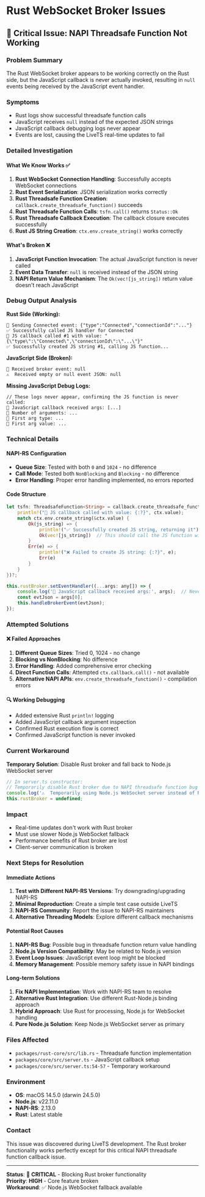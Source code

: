 # Rust WebSocket Broker Issues

## 🚨 Critical Issue: NAPI Threadsafe Function Not Working

### Problem Summary

The Rust WebSocket broker appears to be working correctly on the Rust side, but the JavaScript callback is never actually invoked, resulting in `null` events being received by the JavaScript event handler.

### Symptoms

- Rust logs show successful threadsafe function calls
- JavaScript receives `null` instead of the expected JSON strings
- JavaScript callback debugging logs never appear
- Events are lost, causing the LiveTS real-time updates to fail

### Detailed Investigation

#### What We Know Works ✅

1. **Rust WebSocket Connection Handling**: Successfully accepts WebSocket connections
2. **Rust Event Serialization**: JSON serialization works correctly
3. **Rust Threadsafe Function Creation**: `callback.create_threadsafe_function()` succeeds
4. **Rust Threadsafe Function Calls**: `tsfn.call()` returns `Status::Ok`
5. **Rust Threadsafe Callback Execution**: The callback closure executes successfully
6. **Rust JS String Creation**: `ctx.env.create_string()` works correctly

#### What's Broken ❌

1. **JavaScript Function Invocation**: The actual JavaScript function is never called
2. **Event Data Transfer**: `null` is received instead of the JSON string
3. **NAPI Return Value Mechanism**: The `Ok(vec![js_string])` return value doesn't reach JavaScript

### Debug Output Analysis

**Rust Side (Working):**

```
🚀 Sending Connected event: {"type":"Connected","connectionId":"..."}
✅ Successfully called JS handler for Connected
🔄 JS callback called #1 with value: "{\"type\":\"Connected\",\"connectionId\":\"...\"}"
✅ Successfully created JS string #1, calling JS function...
```

**JavaScript Side (Broken):**

```
📨 Received broker event: null
⚠️  Received empty or null event JSON: null
```

**Missing JavaScript Debug Logs:**

```
// These logs never appear, confirming the JS function is never called:
🎯 JavaScript callback received args: [...]
🎯 Number of arguments: ...
🎯 First arg type: ...
🎯 First arg value: ...
```

### Technical Details

#### NAPI-RS Configuration

- **Queue Size**: Tested with both `0` and `1024` - no difference
- **Call Mode**: Tested both `NonBlocking` and `Blocking` - no difference
- **Error Handling**: Proper error handling implemented, no errors reported

#### Code Structure

```rust
let tsfn: ThreadsafeFunction<String> = callback.create_threadsafe_function(0, |ctx| {
    println!("🔄 JS callback called with value: {:?}", ctx.value);
    match ctx.env.create_string(&ctx.value) {
        Ok(js_string) => {
            println!("✅ Successfully created JS string, returning it");
            Ok(vec![js_string])  // This should call the JS function with js_string
        }
        Err(e) => {
            println!("❌ Failed to create JS string: {:?}", e);
            Err(e)
        }
    }
})?;
```

```javascript
this.rustBroker.setEventHandler((...args: any[]) => {
    console.log('🎯 JavaScript callback received args:', args);  // Never called
    const evtJson = args[0];
    this.handleBrokerEvent(evtJson);
});
```

### Attempted Solutions

#### ❌ Failed Approaches

1. **Different Queue Sizes**: Tried 0, 1024 - no change
2. **Blocking vs NonBlocking**: No difference
3. **Error Handling**: Added comprehensive error checking
4. **Direct Function Calls**: Attempted `ctx.callback.call()` - not available
5. **Alternative NAPI APIs**: `env.create_threadsafe_function()` - compilation errors

#### 🔍 Working Debugging

- Added extensive Rust `println!` logging
- Added JavaScript callback argument inspection
- Confirmed Rust execution flow is correct
- Confirmed JavaScript function is never invoked

### Current Workaround

**Temporary Solution**: Disable Rust broker and fall back to Node.js WebSocket server

```typescript
// In server.ts constructor:
// Temporarily disable Rust broker due to NAPI threadsafe function bug
console.log('⚠️  Temporarily using Node.js WebSocket server instead of Rust broker');
this.rustBroker = undefined;
```

### Impact

- Real-time updates don't work with Rust broker
- Must use slower Node.js WebSocket fallback
- Performance benefits of Rust broker are lost
- Client-server communication is broken

### Next Steps for Resolution

#### Immediate Actions

1. **Test with Different NAPI-RS Versions**: Try downgrading/upgrading NAPI-RS
2. **Minimal Reproduction**: Create a simple test case outside LiveTS
3. **NAPI-RS Community**: Report the issue to NAPI-RS maintainers
4. **Alternative Threading Models**: Explore different callback mechanisms

#### Potential Root Causes

1. **NAPI-RS Bug**: Possible bug in threadsafe function return value handling
2. **Node.js Version Compatibility**: May be related to Node.js version
3. **Event Loop Issues**: JavaScript event loop might be blocked
4. **Memory Management**: Possible memory safety issue in NAPI bindings

#### Long-term Solutions

1. **Fix NAPI Implementation**: Work with NAPI-RS team to resolve
2. **Alternative Rust Integration**: Use different Rust-Node.js binding approach
3. **Hybrid Approach**: Use Rust for processing, Node.js for WebSocket handling
4. **Pure Node.js Solution**: Keep Node.js WebSocket server as primary

### Files Affected

- `packages/rust-core/src/lib.rs` - Threadsafe function implementation
- `packages/core/src/server.ts` - JavaScript callback setup
- `packages/core/src/server.ts:54-57` - Temporary workaround

### Environment

- **OS**: macOS 14.5.0 (darwin 24.5.0)
- **Node.js**: v22.11.0
- **NAPI-RS**: 2.13.0
- **Rust**: Latest stable

### Contact

This issue was discovered during LiveTS development. The Rust broker functionality works perfectly except for this critical NAPI threadsafe function callback issue.

---

**Status**: 🚨 **CRITICAL** - Blocking Rust broker functionality  
**Priority**: **HIGH** - Core feature broken  
**Workaround**: ✅ Node.js WebSocket fallback available
